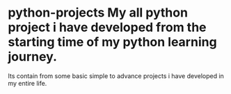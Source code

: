 # python-projects My all python project i have developed from the starting time of my python learning journey.
Its contain from some basic simple to advance projects i have developed in my entire life.
